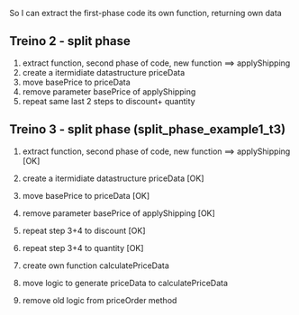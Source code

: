 So I can extract the first-phase code its own function, returning own data


## Treino 2 - split phase

1. extract function, second phase of code, new function ==> applyShipping
2. create a itermidiate datastructure priceData
3. move basePrice to priceData
4. remove parameter basePrice of applyShipping
5. repeat same last 2 steps to discount+ quantity

## Treino 3 - split phase (split_phase_example1_t3)

1. extract function, second phase of code, new function ==> applyShipping [OK]
2. create a itermidiate datastructure priceData [OK]
3. move basePrice to priceData [OK]
4. remove parameter basePrice of applyShipping [OK]
5. repeat step 3+4 to discount [OK]
6. repeat step 3+4 to quantity [OK]

7. create own function calculatePriceData
8. move logic to generate priceData to calculatePriceData
9. remove old logic from priceOrder method